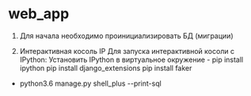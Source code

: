 # web_app
1. Для начала необходимо проинициализировать БД (миграции)

2. Интерактивная косоль IP
Для запуска интерактивной косоли с IPython:
Установить IPython в виртуальное окружение - pip install ipython
pip install django_extensions
pip install faker


 - python3.6 manage.py shell_plus --print-sql
